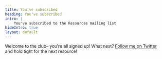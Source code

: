 ```yaml
---
title: You've subscribed
heading: You've subscribed
intro: |
    You've subscribed to the Resources mailing list
hideIntro: true
layout: default
---
```


Welcome to the club– you're all signed up! What next? [Follow me on Twitter](https://twitter.com/tempertemper) and hold tight for the next resource!

